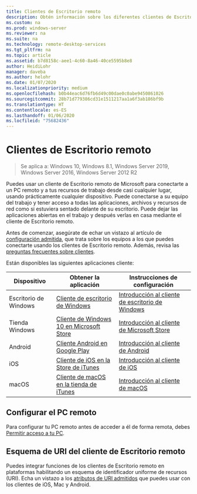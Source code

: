 ```yaml
---
title: Clientes de Escritorio remoto
description: Obtén información sobre los diferentes clientes de Escritorio remoto disponibles para todos los dispositivos.
ms.custom: na
ms.prod: windows-server
ms.reviewer: na
ms.suite: na
ms.technology: remote-desktop-services
ms.tgt_pltfrm: na
ms.topic: article
ms.assetid: b7d8158c-aee1-4c60-8a46-40ce5595b8e8
author: HeidiLohr
manager: daveba
ms.author: helohr
ms.date: 01/07/2020
ms.localizationpriority: medium
ms.openlocfilehash: b0b44eac6d76fb6d49c00dae0c0abe9450861026
ms.sourcegitcommit: 28b71d779386cd31e1511217aa1a6f3ab186bf9b
ms.translationtype: HT
ms.contentlocale: es-ES
ms.lasthandoff: 01/06/2020
ms.locfileid: "75682436"
---
```

# <a name="remote-desktop-clients"></a>Clientes de Escritorio remoto

>Se aplica a: Windows 10, Windows 8.1, Windows Server 2019, Windows Server 2016, Windows Server 2012 R2

Puedes usar un cliente de Escritorio remoto de Microsoft para conectarte a un PC remoto y a tus recursos de trabajo desde casi cualquier lugar, usando prácticamente cualquier dispositivo. Puede conectarse a su equipo del trabajo y tener acceso a todas las aplicaciones, archivos y recursos de red como si estuviera sentado delante de su escritorio. Puede dejar las aplicaciones abiertas en el trabajo y después verlas en casa mediante el cliente de Escritorio remoto.

Antes de comenzar, asegúrate de echar un vistazo al artículo de [configuración admitida](remote-desktop-supported-config.md), que trata sobre los equipos a los que puedes conectarte usando los clientes de Escritorio remoto. Además, revisa las [preguntas frecuentes sobre clientes](remote-desktop-client-faq.md).

Están disponibles las siguientes aplicaciones cliente:

| Dispositivo          | Obtener la aplicación                                                                                                  | Instrucciones de configuración                                                                |
|-----------------|-----------------------------------------------------------------------------------------------------------------|-----------------------------------------------------------------------------------|
| Escritorio de Windows | [Cliente de escritorio de Windows](windowsdesktop.md#install-the-client)                                               | [Introducción al cliente de escritorio de Windows](windowsdesktop.md) |
| Tienda Windows   | [Cliente de Windows 10 en Microsoft Store](https://go.microsoft.com/fwlink/?LinkID=616709)                   | [Introducción al cliente de Microsoft Store](windows.md)          |
| Android         | [Cliente Android en Google Play](https://play.google.com/store/apps/details?id=com.microsoft.rdc.android)     | [Introducción al cliente de Android](remote-desktop-android.md) |
| iOS             | [Cliente de iOS en la Store de iTunes](https://itunes.apple.com/app/microsoft-remote-desktop/id714464092?mt=8)     | [Introducción al cliente de iOS](remote-desktop-ios.md)         |
| macOS           | [Cliente de macOS en la tienda de iTunes](https://itunes.apple.com/app/microsoft-remote-desktop/id1295203466?mt=12) | [Introducción al cliente de macOS](remote-desktop-mac.md)       |

## <a name="configuring-the-remote-pc"></a>Configurar el PC remoto

Para configurar tu PC remoto antes de acceder a él de forma remota, debes [Permitir acceso a tu PC](remote-desktop-allow-access.md).

## <a name="remote-desktop-client-uri-scheme"></a>Esquema de URI del cliente de Escritorio remoto

Puedes integrar funciones de los clientes de Escritorio remoto en plataformas habilitando un esquema de identificador uniforme de recursos (URI). Echa un vistazo a los [atributos de URI admitidos](remote-desktop-uri.md) que puedes usar con los clientes de iOS, Mac y Android.
